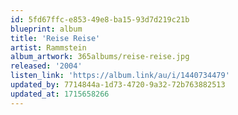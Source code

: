 ```yaml
---
id: 5fd67ffc-e853-49e8-ba15-93d7d219c21b
blueprint: album
title: 'Reise Reise'
artist: Rammstein
album_artwork: 365albums/reise-reise.jpg
released: '2004'
listen_link: 'https://album.link/au/i/1440734479'
updated_by: 7714844a-1d73-4720-9a32-72b763882513
updated_at: 1715658266
---
```

